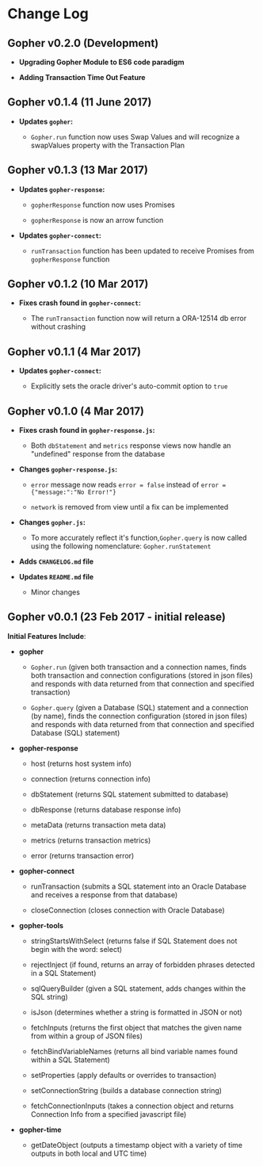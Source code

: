 # Change Log

## Gopher v0.2.0 (Development)

- **Upgrading Gopher Module to ES6 code paradigm**

- **Adding Transaction Time Out Feature**


## Gopher v0.1.4 (11 June 2017)

- **Updates ```gopher```:**

  - ```Gopher.run``` function now uses Swap Values and will recognize a swapValues property with the Transaction Plan

## Gopher v0.1.3 (13 Mar 2017)

- **Updates ```gopher-response```:**

  - ```gopherResponse``` function now uses Promises

  - ```gopherResponse``` is now an arrow function

- **Updates ```gopher-connect```:**

  - ```runTransaction``` function has been updated to receive Promises from ```gopherResponse``` function


## Gopher v0.1.2 (10 Mar 2017)

- **Fixes crash found in ```gopher-connect```:**

  - The ```runTransaction``` function now will return a ORA-12514 db error without crashing


## Gopher v0.1.1 (4 Mar 2017)

- **Updates ```gopher-connect```:**

  - Explicitly sets the oracle driver's auto-commit option to ```true```


## Gopher v0.1.0 (4 Mar 2017)

- **Fixes crash found in ```gopher-response.js```:**

  - Both ```dbStatement``` and ```metrics``` response views now handle an "undefined" response from the database


- **Changes ```gopher-response.js```:**

  - ```error``` message now reads ```error = false``` instead of ```error = {"message:":"No Error!"}```

  - ```network``` is removed from view until a fix can be implemented


- **Changes ```gopher.js```:**

  - To more accurately reflect it's function,```Gopher.query``` is now called using the following nomenclature:  ```Gopher.runStatement```


- **Adds ```CHANGELOG.md``` file**

- **Updates ```README.md``` file**

  - Minor changes



## Gopher v0.0.1 (23 Feb 2017 - initial release)

**Initial Features Include**:

- **gopher**

  - ```Gopher.run``` (given both transaction and a connection names, finds both transaction and connection configurations (stored in json files) and responds with data returned from that connection and specified transaction)

  - ```Gopher.query``` (given a Database (SQL) statement and a connection (by name), finds the connection configuration (stored in json files) and responds with data returned from that connection and specified Database (SQL) statement)


- **gopher-response**

  - host (returns host system info)

  - connection (returns connection info)

  - dbStatement (returns SQL statement submitted to database)

  - dbResponse (returns database response info)

  - metaData (returns transaction meta data)

  - metrics (returns transaction metrics)

  - error (returns transaction error)


- **gopher-connect**

  - runTransaction (submits a SQL statement into an Oracle Database and receives a response from that database)

  - closeConnection (closes connection with Oracle Database)


- **gopher-tools**

  - stringStartsWithSelect (returns false if SQL Statement does not begin with the word: select)

  - rejectInject (if found, returns an array of forbidden phrases detected in a SQL Statement)

  - sqlQueryBuilder (given a SQL statement, adds changes within the SQL string)

  - isJson (determines whether a string is formatted in JSON or not)

  - fetchInputs (returns the first object that matches the given name from within a group of JSON files)

  - fetchBindVariableNames (returns all bind variable names found within a SQL Statement)

  - setProperties (apply defaults or overrides to transaction)

  - setConnectionString (builds a database connection string)

  - fetchConnectionInputs (takes a connection object and returns Connection Info from a specified javascript file)


- **gopher-time**

  - getDateObject (outputs a timestamp object with a variety of time outputs in both local and UTC time)
